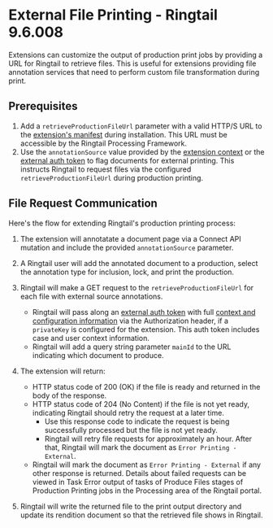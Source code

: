 # External File Printing - Ringtail 9.6.008
Extensions can customize the output of production print jobs by providing a URL for Ringtail to retrieve files. This is useful for extensions providing file annotation services that need to perform custom file transformation during print.

## Prerequisites
1. Add a `retrieveProductionFileUrl` parameter with a valid HTTP/S URL to the [extension's manifest](ExtensionManifest.md) during installation. This URL must be accessible by the Ringtail Processing Framework.
1. Use the `annotationSource` value provided by the [extension context](API.md#context) or the [external auth token](AuthWithJWTs.md) to flag documents for external printing. This instructs Ringtail to request files via the configured `retrieveProductionFileUrl` during production printing.

## File Request Communication
Here's the flow for extending Ringtail's production printing process:

1. The extension will annotatate a document page via a Connect API mutation and include the provided `annotationSource` parameter.

1. A Ringtail user will add the annotated document to a production, select the annotation type for inclusion, lock, and print the production.

1. Ringtail will make a GET request to the `retrieveProductionFileUrl` for each file with external source annotations.
   - Ringtail will pass along an [external auth token](AuthWithJWTs.md) with full [context and configuration information](AuthWithJWTs.md) via the Authorization header, if a `privateKey` is configured for the extension. This auth token includes case and user context information.
   - Ringtail will add a query string parameter `mainId` to the URL indicating which document to produce.

1. The extension will return:
   - HTTP status code of 200 (OK) if the file is ready and returned in the body of the response.
   - HTTP status code of 204 (No Content) if the file is not yet ready, indicating Ringtail should retry the request at a later time.
      - Use this response code to indicate the request is being successfully processed but the file is not yet ready.
      - Ringtail will retry file requests for approximately an hour. After that, Ringtail will mark the document as `Error Printing - External`.
   - Ringtail will mark the document as `Error Printing - External` if any other response is returned. Details about failed requests can be viewed in Task Error output of tasks of Produce Files stages of Production Printing jobs in the Processing area of the Ringtail portal.

1. Ringtail will write the returned file to the print output directory and update its rendition document so that the retrieved file shows in Ringtail.
